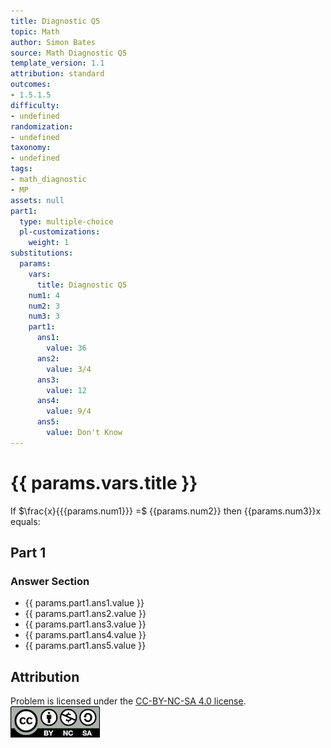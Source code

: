 ```yaml
---
title: Diagnostic Q5
topic: Math
author: Simon Bates
source: Math Diagnostic Q5
template_version: 1.1
attribution: standard
outcomes:
- 1.5.1.5
difficulty:
- undefined
randomization:
- undefined
taxonomy:
- undefined
tags:
- math_diagnostic
- MP
assets: null
part1:
  type: multiple-choice
  pl-customizations:
    weight: 1
substitutions:
  params:
    vars:
      title: Diagnostic Q5
    num1: 4
    num2: 3
    num3: 3
    part1:
      ans1:
        value: 36
      ans2:
        value: 3/4
      ans3:
        value: 12
      ans4:
        value: 9/4
      ans5:
        value: Don't Know
---
```

# {{ params.vars.title }}
If $\frac{x}{{{params.num1}}} =$ {{params.num2}} then {{params.num3}}x equals:

## Part 1

### Answer Section

- {{ params.part1.ans1.value }}
- {{ params.part1.ans2.value }}
- {{ params.part1.ans3.value }}
- {{ params.part1.ans4.value }}
- {{ params.part1.ans5.value }}

## Attribution

Problem is licensed under the [CC-BY-NC-SA 4.0 license](https://creativecommons.org/licenses/by-nc-sa/4.0/).<br> ![The Creative Commons 4.0 license requiring attribution-BY, non-commercial-NC, and share-alike-SA license.](https://raw.githubusercontent.com/firasm/bits/master/by-nc-sa.png)